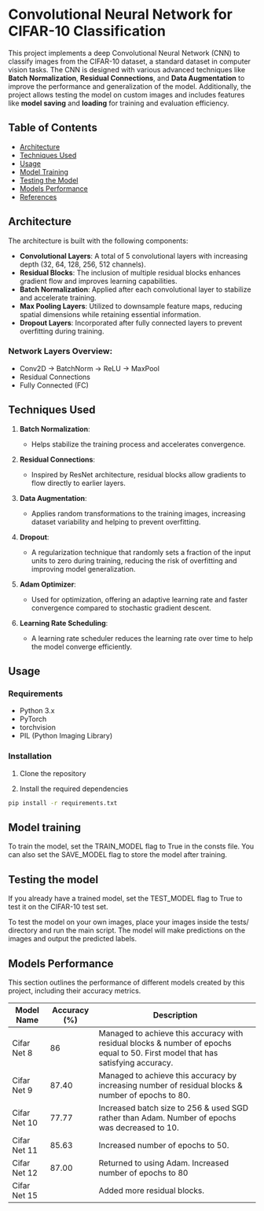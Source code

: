# Convolutional Neural Network for CIFAR-10 Classification

This project implements a deep Convolutional Neural Network (CNN) to classify images from the CIFAR-10 dataset, a standard dataset in computer vision tasks. The CNN is designed with various advanced techniques like **Batch Normalization**, **Residual Connections**, and **Data Augmentation** to improve the performance and generalization of the model. Additionally, the project allows testing the model on custom images and includes features like **model saving** and **loading** for training and evaluation efficiency.

## Table of Contents

- [Architecture](#architecture)
- [Techniques Used](#techniques-used)
- [Usage](#usage)
- [Model Training](#model-training)
- [Testing the Model](#testing-the-model)
- [Models Performance](#models-performance)
- [References](#references)

## Architecture

The architecture is built with the following components:

- **Convolutional Layers**: A total of 5 convolutional layers with increasing depth (32, 64, 128, 256, 512 channels).
- **Residual Blocks**: The inclusion of multiple residual blocks enhances gradient flow and improves learning capabilities.
- **Batch Normalization**: Applied after each convolutional layer to stabilize and accelerate training.
- **Max Pooling Layers**: Utilized to downsample feature maps, reducing spatial dimensions while retaining essential information.
- **Dropout Layers**: Incorporated after fully connected layers to prevent overfitting during training.

### Network Layers Overview:

- Conv2D -> BatchNorm -> ReLU -> MaxPool
- Residual Connections
- Fully Connected (FC)

## Techniques Used

1. **Batch Normalization**:
   - Helps stabilize the training process and accelerates convergence.

2. **Residual Connections**:
   - Inspired by ResNet architecture, residual blocks allow gradients to flow directly to earlier layers.

3. **Data Augmentation**:
   - Applies random transformations to the training images, increasing dataset variability and helping to prevent overfitting.

4. **Dropout**:
   - A regularization technique that randomly sets a fraction of the input units to zero during training, reducing the risk of overfitting and improving model generalization.

5. **Adam Optimizer**:
   - Used for optimization, offering an adaptive learning rate and faster convergence compared to stochastic gradient descent.

6. **Learning Rate Scheduling**:
   - A learning rate scheduler reduces the learning rate over time to help the model converge efficiently.

## Usage

### Requirements

- Python 3.x
- PyTorch
- torchvision
- PIL (Python Imaging Library)

### Installation

1. Clone the repository

2. Install the required dependencies
```bash 
pip install -r requirements.txt
```

## Model training

To train the model, set the TRAIN_MODEL flag to True in the consts file. You can also set the SAVE_MODEL flag to store the model after training.

## Testing the model

If you already have a trained model, set the TEST_MODEL flag to True to test it on the CIFAR-10 test set.

To test the model on your own images, place your images inside the tests/ directory and run the main script. The model will make predictions on the images and output the predicted labels.

## Models Performance

This section outlines the performance of different models created by this project, including their accuracy metrics.

| Model Name                     | Accuracy (%) | Description                             |
|--------------------------------|--------------|-----------------------------------------|
| Cifar Net 8   | 86           | Managed to achieve this accuracy with residual blocks & number of epochs equal to 50. First model that has satisfying accuracy. |
| Cifar Net 9   | 87.40           | Managed to achieve this accuracy by increasing number of residual blocks & number of epochs to 80. |
| Cifar Net 10  |  77.77          | Increased batch size to 256 & used SGD rather than Adam. Number of epochs was decreased to 10. |
| Cifar Net 11  |     85.63       | Increased number of epochs to 50. |
| Cifar Net 12  |      87.00      | Returned to using Adam. Increased number of epochs to 80 |
| Cifar Net 15 |      | Added more residual blocks. |



